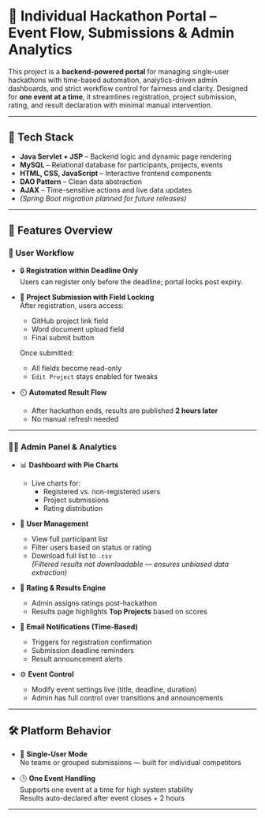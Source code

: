 # 🏁 Individual Hackathon Portal – Event Flow, Submissions & Admin Analytics

This project is a **backend-powered portal** for managing single-user hackathons with time-based automation, analytics-driven admin dashboards, and strict workflow control for fairness and clarity. Designed for **one event at a time**, it streamlines registration, project submission, rating, and result declaration with minimal manual intervention.

---

## 🚀 Tech Stack

- **Java Servlet + JSP** – Backend logic and dynamic page rendering  
- **MySQL** – Relational database for participants, projects, events  
- **HTML, CSS, JavaScript** – Interactive frontend components  
- **DAO Pattern** – Clean data abstraction  
- **AJAX** – Time-sensitive actions and live data updates  
- *(Spring Boot migration planned for future releases)*

---

## 🌟 Features Overview

### 👤 User Workflow

- 🔒 **Registration within Deadline Only**  
  Users can register only before the deadline; portal locks post expiry.

- 📝 **Project Submission with Field Locking**  
  After registration, users access:
  - GitHub project link field  
  - Word document upload field  
  - Final submit button  

  Once submitted:
  - All fields become read-only  
  - `Edit Project` stays enabled for tweaks

- ⏲️ **Automated Result Flow**  
  - After hackathon ends, results are published **2 hours later**  
  - No manual refresh needed

---

### 🧑‍💼 Admin Panel & Analytics

- 📊 **Dashboard with Pie Charts**  
  - Live charts for:
    - Registered vs. non-registered users  
    - Project submissions  
    - Rating distribution  

- 🧮 **User Management**  
  - View full participant list  
  - Filter users based on status or rating  
  - Download full list to `.csv`  
    *(Filtered results not downloadable — ensures unbiased data extraction)*

- 🌟 **Rating & Results Engine**  
  - Admin assigns ratings post-hackathon  
  - Results page highlights **Top Projects** based on scores

- 📧 **Email Notifications (Time-Based)**  
  - Triggers for registration confirmation  
  - Submission deadline reminders  
  - Result announcement alerts

- ⚙️ **Event Control**  
  - Modify event settings live (title, deadline, duration)  
  - Admin has full control over transitions and announcements

---

## 🛠 Platform Behavior

- 🧍 **Single-User Mode**  
  No teams or grouped submissions — built for individual competitors

- 🕒 **One Event Handling**  
  Supports one event at a time for high system stability  
  Results auto-declared after event closes + 2 hours

---


